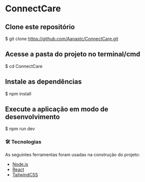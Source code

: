 # ConnectCare

## Clone este repositório

$ git clone https://github.com/Aanastc/ConnectCare.git

## Acesse a pasta do projeto no terminal/cmd

$ cd ConnectCare

## Instale as dependências

$ npm install

## Execute a aplicação em modo de desenvolvimento

$ npm run dev

### 🛠 Tecnologias

As seguintes ferramentas foram usadas na construção do projeto:

- [Node.js](https://nodejs.org/en/)
- [React](https://pt-br.reactjs.org/)
- [TailwindCSS](https://tailwindcss.com/)
